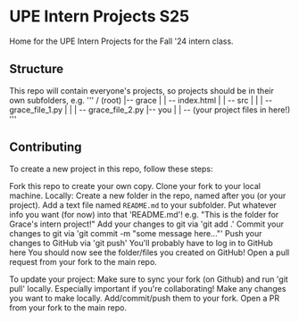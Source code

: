 # UPE Intern Projects S25
Home for the UPE Intern Projects for the Fall '24 intern class.

## Structure
This repo will contain everyone's projects, so projects should be in their own subfolders, e.g.
''' 
/ (root)
|-- grace
|    | -- index.html
|    | -- src
|    |    | -- grace_file_1.py
|    |    | -- grace_file_2.py
|-- you
|    | -- (your project files in here!)
''' 

## Contributing
To create a new project in this repo, follow these steps:

Fork this repo to create your own copy.
Clone your fork to your local machine.
Locally:
Create a new folder in the repo, named after you (or your project).
Add a text file named `README.md` to your subfolder.
Put whatever info you want (for now) into that 'README.md'!
e.g. "This is the folder for Grace's intern project!"
Add your changes to git via 'git add .'
Commit your changes to git via 'git commit -m "some message here..."'
Push your changes to GitHub via 'git push'
You'll probably have to log in to GitHub here
You should now see the folder/files you created on GitHub!
Open a pull request from your fork to the main repo.

To update your project:
Make sure to sync your fork (on Github) and run 'git pull' locally.
Especially important if you're collaborating!
Make any changes you want to make locally.
Add/commit/push them to your fork.
Open a PR from your fork to the main repo.
